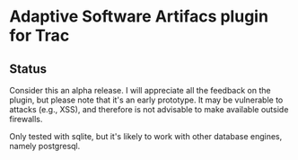 Adaptive Software Artifacs plugin for Trac
==========================================

Status
------

Consider this an alpha release. I will appreciate all the feedback on the plugin, but please note that it's an early prototype. It may be vulnerable to attacks (e.g., XSS), and therefore is not advisable to make available outside firewalls.

Only tested with sqlite, but it's likely to work with other database engines, namely postgresql.

